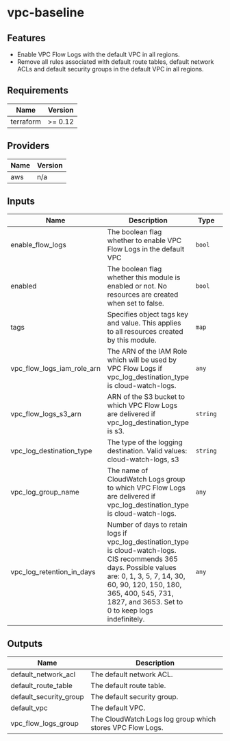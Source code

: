 # vpc-baseline

## Features

- Enable VPC Flow Logs with the default VPC in all regions.
- Remove all rules associated with default route tables, default network ACLs and default security groups in the default VPC in all regions.

<!-- BEGINNING OF PRE-COMMIT-TERRAFORM DOCS HOOK -->
## Requirements

| Name | Version |
|------|---------|
| terraform | >= 0.12 |

## Providers

| Name | Version |
|------|---------|
| aws | n/a |

## Inputs

| Name | Description | Type | Default | Required |
|------|-------------|------|---------|:--------:|
| enable\_flow\_logs | The boolean flag whether to enable VPC Flow Logs in the default VPC | `bool` | `true` | no |
| enabled | The boolean flag whether this module is enabled or not. No resources are created when set to false. | `bool` | `true` | no |
| tags | Specifies object tags key and value. This applies to all resources created by this module. | `map` | <pre>{<br>  "Terraform": true<br>}</pre> | no |
| vpc\_flow\_logs\_iam\_role\_arn | The ARN of the IAM Role which will be used by VPC Flow Logs if vpc\_log\_destination\_type is cloud-watch-logs. | `any` | n/a | yes |
| vpc\_flow\_logs\_s3\_arn | ARN of the S3 bucket to which VPC Flow Logs are delivered if vpc\_log\_destination\_type is s3. | `string` | `""` | no |
| vpc\_log\_destination\_type | The type of the logging destination. Valid values: cloud-watch-logs, s3 | `string` | `"cloud-watch-logs"` | no |
| vpc\_log\_group\_name | The name of CloudWatch Logs group to which VPC Flow Logs are delivered if vpc\_log\_destination\_type is cloud-watch-logs. | `any` | n/a | yes |
| vpc\_log\_retention\_in\_days | Number of days to retain logs if vpc\_log\_destination\_type is cloud-watch-logs. CIS recommends 365 days. Possible values are: 0, 1, 3, 5, 7, 14, 30, 60, 90, 120, 150, 180, 365, 400, 545, 731, 1827, and 3653. Set to 0 to keep logs indefinitely. | `any` | n/a | yes |

## Outputs

| Name | Description |
|------|-------------|
| default\_network\_acl | The default network ACL. |
| default\_route\_table | The default route table. |
| default\_security\_group | The default security group. |
| default\_vpc | The default VPC. |
| vpc\_flow\_logs\_group | The CloudWatch Logs log group which stores VPC Flow Logs. |

<!-- END OF PRE-COMMIT-TERRAFORM DOCS HOOK -->
